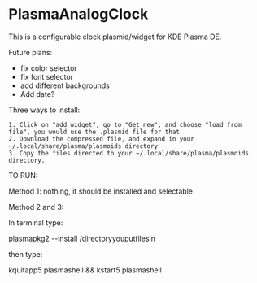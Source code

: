 # PlasmaAnalogClock

This is a configurable clock plasmid/widget for KDE Plasma DE.

Future plans:

- fix color selector
- fix font selector
- add different backgrounds
- Add date?

Three ways to install:

    1. Click on "add widget", go to "Get new", and choose "load from file", you would use the .plasmid file for that
    2. Download the compressed file, and expand in your ~/.local/share/plasma/plasmoids directory
    3. Copy the files directed to your ~/.local/share/plasma/plasmoids directory.

TO RUN: 

Method 1: nothing, it should be installed and selectable

Method 2 and 3:

In terminal type:

plasmapkg2 --install /directoryyouputfilesin

then type:

kquitapp5 plasmashell && kstart5 plasmashell
